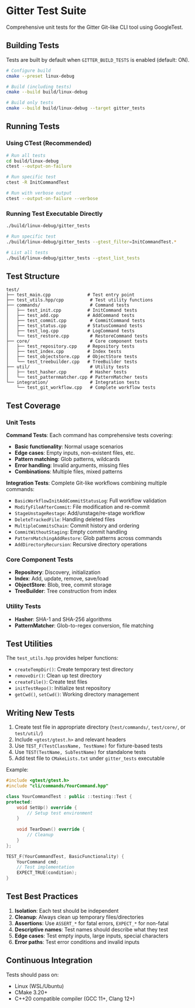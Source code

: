 # Gitter Test Suite

Comprehensive unit tests for the Gitter Git-like CLI tool using GoogleTest.

## Building Tests

Tests are built by default when `GITTER_BUILD_TESTS` is enabled (default: ON).

```bash
# Configure build
cmake --preset linux-debug

# Build (including tests)
cmake --build build/linux-debug

# Build only tests
cmake --build build/linux-debug --target gitter_tests
```

## Running Tests

### Using CTest (Recommended)

```bash
# Run all tests
cd build/linux-debug
ctest --output-on-failure

# Run specific test
ctest -R InitCommandTest

# Run with verbose output
ctest --output-on-failure --verbose
```

### Running Test Executable Directly

```bash
./build/linux-debug/gitter_tests

# Run specific test
./build/linux-debug/gitter_tests --gtest_filter=InitCommandTest.*

# List all tests
./build/linux-debug/gitter_tests --gtest_list_tests
```

## Test Structure

```
test/
├── test_main.cpp              # Test entry point
├── test_utils.hpp/cpp          # Test utility functions
├── commands/                   # Command tests
│   ├── test_init.cpp          # InitCommand tests
│   ├── test_add.cpp           # AddCommand tests
│   ├── test_commit.cpp         # CommitCommand tests
│   ├── test_status.cpp        # StatusCommand tests
│   ├── test_log.cpp           # LogCommand tests
│   └── test_restore.cpp        # RestoreCommand tests
├── core/                       # Core component tests
│   ├── test_repository.cpp    # Repository tests
│   ├── test_index.cpp         # Index tests
│   ├── test_objectstore.cpp   # ObjectStore tests
│   └── test_treebuilder.cpp   # TreeBuilder tests
├── util/                       # Utility tests
│   ├── test_hasher.cpp         # Hasher tests
│   └── test_patternmatcher.cpp # PatternMatcher tests
└── integration/                # Integration tests
    └── test_git_workflow.cpp   # Complete workflow tests
```

## Test Coverage

### Unit Tests

**Command Tests**: Each command has comprehensive tests covering:
- **Basic functionality**: Normal usage scenarios
- **Edge cases**: Empty inputs, non-existent files, etc.
- **Pattern matching**: Glob patterns, wildcards
- **Error handling**: Invalid arguments, missing files
- **Combinations**: Multiple files, mixed patterns

**Integration Tests**: Complete Git-like workflows combining multiple commands:
- `BasicWorkflowInitAddCommitStatusLog`: Full workflow validation
- `ModifyFileAfterCommit`: File modification and re-commit
- `StageUnstageRestage`: Add/unstage/re-stage workflow
- `DeleteTrackedFile`: Handling deleted files
- `MultipleCommitsChain`: Commit history and ordering
- `CommitWithoutStaging`: Empty commit handling
- `PatternMatchingAddRestore`: Glob patterns across commands
- `AddDirectoryRecursion`: Recursive directory operations

### Core Component Tests

- **Repository**: Discovery, initialization
- **Index**: Add, update, remove, save/load
- **ObjectStore**: Blob, tree, commit storage
- **TreeBuilder**: Tree construction from index

### Utility Tests

- **Hasher**: SHA-1 and SHA-256 algorithms
- **PatternMatcher**: Glob-to-regex conversion, file matching

## Test Utilities

The `test_utils.hpp` provides helper functions:

- `createTempDir()`: Create temporary test directory
- `removeDir()`: Clean up test directory
- `createFile()`: Create test files
- `initTestRepo()`: Initialize test repository
- `getCwd()`, `setCwd()`: Working directory management

## Writing New Tests

1. Create test file in appropriate directory (`test/commands/`, `test/core/`, or `test/util/`)
2. Include `<gtest/gtest.h>` and relevant headers
3. Use `TEST_F(TestClassName, TestName)` for fixture-based tests
4. Use `TEST(TestName, SubTestName)` for standalone tests
5. Add test file to `CMakeLists.txt` under `gitter_tests` executable

Example:

```cpp
#include <gtest/gtest.h>
#include "cli/commands/YourCommand.hpp"

class YourCommandTest : public ::testing::Test {
protected:
    void SetUp() override {
        // Setup test environment
    }
    
    void TearDown() override {
        // Cleanup
    }
};

TEST_F(YourCommandTest, BasicFunctionality) {
    YourCommand cmd;
    // Test implementation
    EXPECT_TRUE(condition);
}
```

## Test Best Practices

1. **Isolation**: Each test should be independent
2. **Cleanup**: Always clean up temporary files/directories
3. **Assertions**: Use `ASSERT_*` for fatal errors, `EXPECT_*` for non-fatal
4. **Descriptive names**: Test names should describe what they test
5. **Edge cases**: Test empty inputs, large inputs, special characters
6. **Error paths**: Test error conditions and invalid inputs

## Continuous Integration

Tests should pass on:
- Linux (WSL/Ubuntu)
- CMake 3.20+
- C++20 compatible compiler (GCC 11+, Clang 12+)

